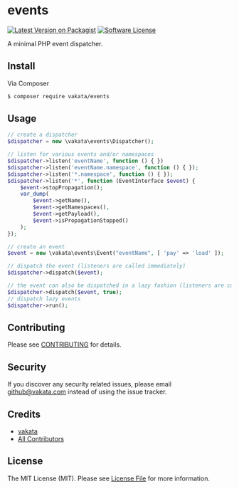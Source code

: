 # events

[![Latest Version on Packagist][ico-version]][link-packagist]
[![Software License][ico-license]](LICENSE.md)

A minimal PHP event dispatcher.

## Install

Via Composer

``` bash
$ composer require vakata/events
```

## Usage

``` php
// create a dispatcher
$dispatcher = new \vakata\events\Dispatcher();

// listen for various events and/or namespaces
$dispatcher->listen('eventName', function () { })
$dispatcher->listen('eventName.namespace', function () { });
$dispatcher->listen('*.namespace', function () { });
$dispatcher->listen('*', function (EventInterface $event) {
    $event->stopPropagation();
    var_dump(
        $event->getName(),
        $event->getNamespaces(),
        $event->getPayload(),
        $event->isPropagationStopped()
    );
});

// create an event
$event = new \vakata\events\Event("eventName", [ 'pay' => 'load' ]);

// dispatch the event (listeners are called immediately)
$dispatcher->dispatch($event);

// the event can also be dispatched in a lazy fashion (listeners are called after `run`)
$dispatcher->dispatch($event, true);
// dispatch lazy events
$dispatcher->run();
```

## Contributing

Please see [CONTRIBUTING](CONTRIBUTING.md) for details.

## Security

If you discover any security related issues, please email github@vakata.com instead of using the issue tracker.

## Credits

- [vakata][link-author]
- [All Contributors][link-contributors]

## License

The MIT License (MIT). Please see [License File](LICENSE.md) for more information. 

[ico-version]: https://img.shields.io/packagist/v/vakata/events.svg?style=flat-square
[ico-license]: https://img.shields.io/badge/license-MIT-brightgreen.svg?style=flat-square
[ico-downloads]: https://img.shields.io/packagist/dt/vakata/events.svg?style=flat-square

[link-packagist]: https://packagist.org/packages/vakata/events
[link-downloads]: https://packagist.org/packages/vakata/events
[link-author]: https://github.com/vakata
[link-contributors]: ../../contributors
[link-cc]: https://codeclimate.com/github/vakata/events

